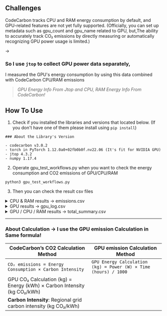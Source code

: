 ## Challenges

CodeCarbon tracks CPU and RAM energy consumption by default, and GPU-related features are not yet fully supported.
(Officially, you can set up metadata such as gpu_count and gpu_name related to GPU, but,The ability to accurately track CO₂ emissions by directly measuring or automatically recognizing GPU power usage is limited.)

→ 

### So I use `jtop` to collect GPU power data separately,
I measured the GPU's energy consumption by using this data combined with CodeCarbon CPU/RAM emissions

> *GPU Energy Info From Jtop and CPU, RAM Energy Info From CodeCarbon!*

## How To Use

1. Check if you installed the libraries and versions that located below.
(If you don't have one of them please install using `pip install`)


```
### About the Library's Version

- codecarbon v3.0.2
- torch in PyTorch 1.12.0a0+02fb0b0f.nv22.06 (It's fit for NVIDIA GPU)
- jtop 4.3.2
- numpy 1.17.4
```

2. Operate gpu_test_workflows.py when you want to check the energy consumption and CO2 emissions of GPU/CPU/RAM

```
python3 gpu_test_workflows.py
```

3. Then you can check the result csv files

<details>
  <summary>CPU & RAM results -> emissions.csv</summary>

  - **GPU Energy (kWh)** → From `jtop`  
    (measured GPU power and converted to energy)  
  - **CPU & RAM CO₂ (kg)** → From `CodeCarbon`  
    (automatic estimation during workload execution)  
  - **Total CO₂ (kg)** → Calculated as `GPU CO₂ + CPU & RAM CO₂`  
  - **GPU Count** → From `jtop`  
    (based on Jetson board model)  
  - **GPU Name** → From `jtop`  
    (mapped from Jetson hardware info)  

</details>

<details>
  <summary>GPU results -> gpu_log.csv</summary>

  - **timestamp** → When the GPU measurement was recorded  
  - **gpu_power_w** → GPU power consumption from `jtop` (watts)  
  - **gpu_energy_kwh** → GPU energy consumed calculated from power measurements (kWh)  
  - **gpu_co2_kg** → GPU CO₂ emissions calculated from energy consumption (kg CO₂)  

</details>

<details>
  <summary>GPU / CPU / RAM results -> total_summary.csv</summary>

  - **timestamp** → When the measurement was recorded  
  - **project_name** → Name of the project being monitored (e.g., "codecarbon")  
  - **run_id** → Unique identifier for each monitoring session  
  - **experiment_id** → Identifier for grouping related runs  
  - **duration** → Time elapsed during the measurement period (seconds)  
  - **emissions** → Total CO₂ emissions for this measurement (kg CO₂)  
  - **emissions_rate** → Rate of CO₂ emissions (kg CO₂ per second)  
  - **cpu_power** → CPU power consumption from CodeCarbon (watts)  
  - **gpu_power** → GPU power consumption from CodeCarbon (watts) - **unreliable/0.0**  
  - **ram_power** → RAM power consumption from CodeCarbon (watts)  
  - **cpu_energy** → CPU energy consumed from CodeCarbon (kWh)  
  - **gpu_energy** → GPU energy consumed from CodeCarbon (kWh) - **unreliable/0.0**  
  - **ram_energy** → RAM energy consumed from CodeCarbon (kWh)  
  - **energy_consumed** → Total energy consumed across all components from CodeCarbon (kWh)  
  - **country_name** → Country where the computation is running  
  - **country_iso_code** → ISO code for the country (e.g., "USA")  
  - **region** → Geographic region (e.g., "california")  
  - **cloud_provider** → Cloud service provider (empty if local)  
  - **cloud_region** → Cloud provider's region (empty if local)  
  - **os** → Operating system information  
  - **python_version** → Python version used  
  - **codecarbon_version** → Version of CodeCarbon library  
  - **cpu_count** → Number of CPU cores  
  - **cpu_model** → CPU model information  
  - **gpu_count** → Number of GPUs detected - **unreliable**  
  - **gpu_model** → GPU model information - **unreliable**  
  - **longitude** → Geographic longitude coordinate  
  - **latitude** → Geographic latitude coordinate  
  - **ram_total_size** → Total RAM size (GB)  
  - **tracking_mode** → CodeCarbon tracking mode (e.g., "machine")  

</details>


---
### About Calculation → I use the GPU emission Calculation in Same formula!


| CodeCarbon’s CO2 Calculation Method                  | GPU emission Calculation Method               |
|--------------------------|--------------------------|
| ```CO₂ emissions = Energy Consumption × Carbon Intensity```       | ```GPU Energy Calculation (kg) = Power (W) × Time (hours) / 1000```
GPU CO₂ Calculation (kg) = Energy (kWh) × Carbon Intensity (kg CO₂/kWh)    |
|**Carbon Intensity**: Regional grid carbon intensity (kg CO₂/kWh)         | 
